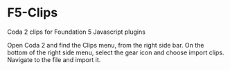F5-Clips
========

Coda 2 clips for Foundation 5 Javascript plugins

Open Coda 2 and find the Clips menu, from the right side bar. On the bottom of the right side menu, select the gear icon and choose import clips. Navigate to the file and import it.
